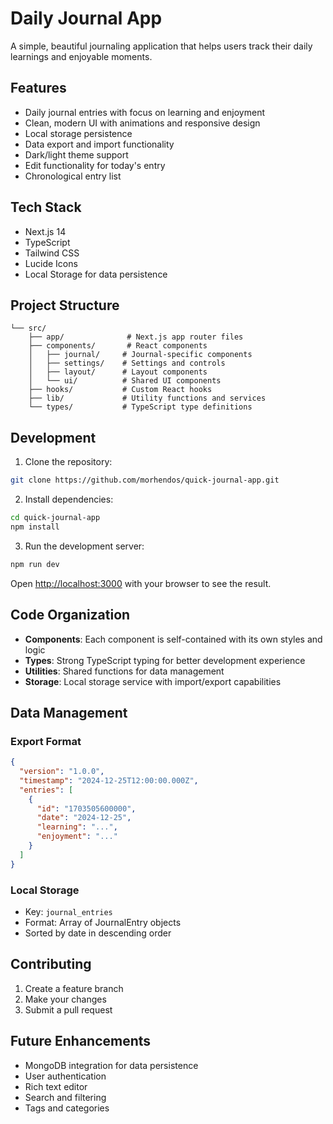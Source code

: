 # Daily Journal App

A simple, beautiful journaling application that helps users track their daily learnings and enjoyable moments.

## Features

- Daily journal entries with focus on learning and enjoyment
- Clean, modern UI with animations and responsive design
- Local storage persistence
- Data export and import functionality
- Dark/light theme support
- Edit functionality for today's entry
- Chronological entry list

## Tech Stack

- Next.js 14
- TypeScript
- Tailwind CSS
- Lucide Icons
- Local Storage for data persistence

## Project Structure

```
└── src/
    ├── app/              # Next.js app router files
    ├── components/       # React components
    │   ├── journal/     # Journal-specific components
    │   ├── settings/    # Settings and controls
    │   ├── layout/      # Layout components
    │   └── ui/          # Shared UI components
    ├── hooks/           # Custom React hooks
    ├── lib/             # Utility functions and services
    └── types/           # TypeScript type definitions
```

## Development

1. Clone the repository:
```bash
git clone https://github.com/morhendos/quick-journal-app.git
```

2. Install dependencies:
```bash
cd quick-journal-app
npm install
```

3. Run the development server:
```bash
npm run dev
```

Open [http://localhost:3000](http://localhost:3000) with your browser to see the result.

## Code Organization

- **Components**: Each component is self-contained with its own styles and logic
- **Types**: Strong TypeScript typing for better development experience
- **Utilities**: Shared functions for data management
- **Storage**: Local storage service with import/export capabilities

## Data Management

### Export Format
```json
{
  "version": "1.0.0",
  "timestamp": "2024-12-25T12:00:00.000Z",
  "entries": [
    {
      "id": "1703505600000",
      "date": "2024-12-25",
      "learning": "...",
      "enjoyment": "..."
    }
  ]
}
```

### Local Storage
- Key: `journal_entries`
- Format: Array of JournalEntry objects
- Sorted by date in descending order

## Contributing

1. Create a feature branch
2. Make your changes
3. Submit a pull request

## Future Enhancements

- MongoDB integration for data persistence
- User authentication
- Rich text editor
- Search and filtering
- Tags and categories
